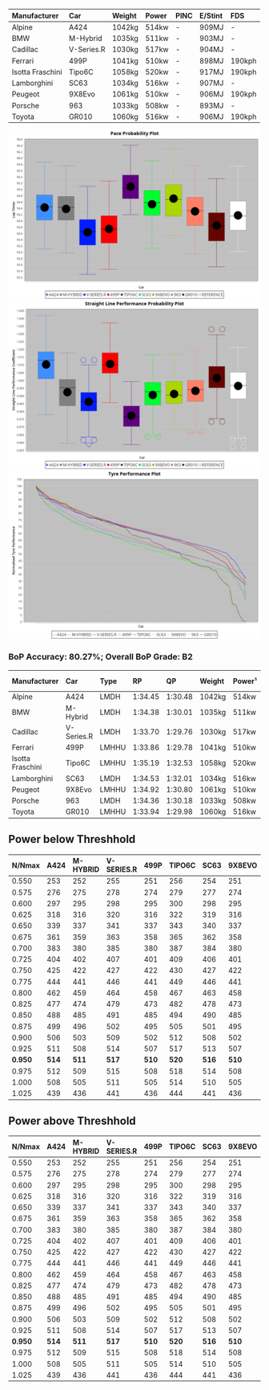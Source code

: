 | Manufacturer     | Car        | Weight | Power | PINC    | E/Stint | FDS     |
|:-|:-|:-|:-|:-|:-|:-|
| Alpine           | A424       | 1042kg | 514kw |    -    | 909MJ   |    -    |
| BMW              | M-Hybrid   | 1035kg | 511kw |    -    | 903MJ   |    -    |
| Cadillac         | V-Series.R | 1030kg | 517kw |    -    | 904MJ   |    -    |
| Ferrari          | 499P       | 1041kg | 510kw |    -    | 898MJ   | 190kph  |
| Isotta Fraschini | Tipo6C     | 1058kg | 520kw |    -    | 917MJ   | 190kph  |
| Lamborghini      | SC63       | 1034kg | 516kw |    -    | 907MJ   |    -    |
| Peugeot          | 9X8Evo     | 1061kg | 510kw |    -    | 906MJ   | 190kph  |
| Porsche          | 963        | 1033kg | 508kw |    -    | 893MJ   |    -    |
| Toyota           | GR010      | 1060kg | 516kw |    -    | 906MJ   | 190kph  |

![PACECHART](./IMG/OFFICIAL.png)
![STRAIGHTLINEPERFORMANCECHART](./IMG/OFFICIAL_sp.png)
![TYREPERFORMANCECHART](./IMG/OFFICIAL_tw.png)

### BoP Accuracy: 80.27%; Overall BoP Grade: B2
| Manufacturer     | Car        | Type  | RP      | QP      | Weight | Power¹ | Threshhold | PINC    | Power² | E/Stint | AVG Vmax  | FDS     | RDLC | L/Stint | BOP-Grade | Model Accuracy | Model Points | Match%  | SimDiff |
|:-|:-|:-|:-|:-|:-|:-|:-|:-|:-|:-|:-|:-|:-|:-|:-|:-|:-|:-|:-|
| Alpine           | A424       | LMDH  | 1:34.45 | 1:30.48 | 1042kg | 514kw  | 0.0kph     |    -    | 514kw  |  909MJ  | 314.17kph |    -    | 1.01 | 37      | +A2       | 86.43%         | 618          | 92.22%  | ±0.05s  |
| BMW              | M-Hybrid   | LMDH  | 1:34.38 | 1:30.01 | 1035kg | 511kw  | 0.0kph     |    -    | 511kw  |  903MJ  | 311.38kph |    -    | 1.03 | 37      | +A2       | 93.77%         | 1672         | 92.20%  | ±0.16s  |
| Cadillac         | V-Series.R | LMDH  | 1:33.70 | 1:29.76 | 1030kg | 517kw  | 0.0kph     |    -    | 517kw  |  904MJ  | 310.17kph |    -    | 1.04 | 36      | -D1       | 83.12%         | 1921         | 66.88%  | ±0.38s  |
| Ferrari          | 499P       | LMHHU | 1:33.86 | 1:29.78 | 1041kg | 510kw  | 0.0kph     |    -    | 510kw  |  898MJ  | 313.57kph | 190kph  | 1.05 | 37      | -B2       | 69.49%         | 1950         | 84.91%  | ±0.40s  |
| Isotta Fraschini | Tipo6C     | LMHHU | 1:35.19 | 1:32.53 | 1058kg | 520kw  | 0.0kph     |    -    | 520kw  |  917MJ  | 308.80kph | 190kph  | 1.05 | 37      | +Ω1       | 73.56%         | 64           | 24.89%  | ±0.21s  |
| Lamborghini      | SC63       | LMDH  | 1:34.53 | 1:32.01 | 1034kg | 516kw  | 0.0kph     |    -    | 516kw  |  907MJ  | 311.57kph |    -    | 1.05 | 37      | +B1       | 95.82%         | 459          | 86.94%  | ±0.13s  |
| Peugeot          | 9X8Evo     | LMHHU | 1:34.92 | 1:30.80 | 1061kg | 510kw  | 0.0kph     |    -    | 510kw  |  906MJ  | 309.74kph | 190kph  | 1.00 | 37      | +B1       | 66.97%         | 221          | 86.37%  | ±0.46s  |
| Porsche          | 963        | LMDH  | 1:34.36 | 1:30.18 | 1033kg | 508kw  | 0.0kph     |    -    | 508kw  |  893MJ  | 310.90kph |    -    | 1.03 | 37      | ~A1       | 81.02%         | 5243         | 100.00% | ±0.37s  |
| Toyota           | GR010      | LMHHU | 1:33.94 | 1:29.98 | 1060kg | 516kw  | 0.0kph     |    -    | 516kw  |  906MJ  | 311.55kph | 190kph  | 1.03 | 37      | -B1       | 73.70%         | 2701         | 87.97%  | ±0.23s  |

## Power below Threshhold
| N/Nmax    | A424    | M-HYBRID | V-SERIES.R | 499P    | TIPO6C  | SC63    | 9X8EVO  | 963     | GR010   |
|:-|:-|:-|:-|:-|:-|:-|:-|:-|:-|
|  0.550    |  253    |  252     |  255       |  251    |  256    |  254    |  251    |  250    |  254    |
|  0.575    |  276    |  275     |  278       |  274    |  279    |  277    |  274    |  273    |  277    |
|  0.600    |  297    |  295     |  298       |  295    |  300    |  298    |  295    |  293    |  298    |
|  0.625    |  318    |  316     |  320       |  316    |  322    |  319    |  316    |  314    |  319    |
|  0.650    |  339    |  337     |  341       |  337    |  343    |  340    |  337    |  335    |  340    |
|  0.675    |  361    |  359     |  363       |  358    |  365    |  362    |  358    |  357    |  362    |
|  0.700    |  383    |  380     |  385       |  380    |  387    |  384    |  380    |  378    |  384    |
|  0.725    |  404    |  402     |  407       |  401    |  409    |  406    |  401    |  399    |  406    |
|  0.750    |  425    |  422     |  427       |  422    |  430    |  427    |  422    |  420    |  427    |
|  0.775    |  444    |  441     |  446       |  441    |  449    |  446    |  441    |  439    |  446    |
|  0.800    |  462    |  459     |  464       |  458    |  467    |  463    |  458    |  456    |  463    |
|  0.825    |  477    |  474     |  479       |  473    |  482    |  478    |  473    |  471    |  478    |
|  0.850    |  488    |  485     |  491       |  485    |  494    |  490    |  485    |  483    |  490    |
|  0.875    |  499    |  496     |  502       |  495    |  505    |  501    |  495    |  493    |  501    |
|  0.900    |  506    |  503     |  509       |  502    |  512    |  508    |  502    |  500    |  508    |
|  0.925    |  511    |  508     |  514       |  507    |  517    |  513    |  507    |  505    |  513    |
| **0.950** | **514** | **511**  | **517**    | **510** | **520** | **516** | **510** | **508** | **516** |
|  0.975    |  512    |  509     |  515       |  508    |  518    |  514    |  508    |  506    |  514    |
|  1.000    |  508    |  505     |  511       |  505    |  514    |  510    |  505    |  503    |  510    |
|  1.025    |  439    |  436     |  441       |  436    |  444    |  441    |  436    |  434    |  441    |

## Power above Threshhold
| N/Nmax    | A424    | M-HYBRID | V-SERIES.R | 499P    | TIPO6C  | SC63    | 9X8EVO  | 963     | GR010   |
|:-|:-|:-|:-|:-|:-|:-|:-|:-|:-|
|  0.550    |  253    |  252     |  255       |  251    |  256    |  254    |  251    |  250    |  254    |
|  0.575    |  276    |  275     |  278       |  274    |  279    |  277    |  274    |  273    |  277    |
|  0.600    |  297    |  295     |  298       |  295    |  300    |  298    |  295    |  293    |  298    |
|  0.625    |  318    |  316     |  320       |  316    |  322    |  319    |  316    |  314    |  319    |
|  0.650    |  339    |  337     |  341       |  337    |  343    |  340    |  337    |  335    |  340    |
|  0.675    |  361    |  359     |  363       |  358    |  365    |  362    |  358    |  357    |  362    |
|  0.700    |  383    |  380     |  385       |  380    |  387    |  384    |  380    |  378    |  384    |
|  0.725    |  404    |  402     |  407       |  401    |  409    |  406    |  401    |  399    |  406    |
|  0.750    |  425    |  422     |  427       |  422    |  430    |  427    |  422    |  420    |  427    |
|  0.775    |  444    |  441     |  446       |  441    |  449    |  446    |  441    |  439    |  446    |
|  0.800    |  462    |  459     |  464       |  458    |  467    |  463    |  458    |  456    |  463    |
|  0.825    |  477    |  474     |  479       |  473    |  482    |  478    |  473    |  471    |  478    |
|  0.850    |  488    |  485     |  491       |  485    |  494    |  490    |  485    |  483    |  490    |
|  0.875    |  499    |  496     |  502       |  495    |  505    |  501    |  495    |  493    |  501    |
|  0.900    |  506    |  503     |  509       |  502    |  512    |  508    |  502    |  500    |  508    |
|  0.925    |  511    |  508     |  514       |  507    |  517    |  513    |  507    |  505    |  513    |
| **0.950** | **514** | **511**  | **517**    | **510** | **520** | **516** | **510** | **508** | **516** |
|  0.975    |  512    |  509     |  515       |  508    |  518    |  514    |  508    |  506    |  514    |
|  1.000    |  508    |  505     |  511       |  505    |  514    |  510    |  505    |  503    |  510    |
|  1.025    |  439    |  436     |  441       |  436    |  444    |  441    |  436    |  434    |  441    |
